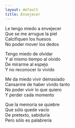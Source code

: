 ```yaml
---
layout: default
title: Envejecer
---
```




Le tengo miedo a envejecer  
Que se me arrugue la piel  
Calcifiquen los huesos  
No poder mover los dedos

Tengo miedo de olvidar  
Y al mismo tiempo al olvido  
De mirarme al espejo  
Y no reconocer lo vivido

Me da miedo vivir demasiado  
Cansarme de haber vivido tanto  
No poder vivir lo que quiero  
Y perder cada momento

Que la memoria se quiebre  
Que sólo quede vacío  
De pretexto, sabiduría  
Pero sólo es palabrería
